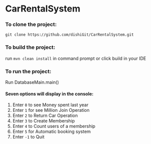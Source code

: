 # CarRentalSystem

### To clone the project:
```git clone https://github.com/dishiGit/CarRentalSystem.git```

### To build the project:
run ```mvn clean install``` in command prompt
or click build in your IDE

### To run the project:
Run DatabaseMain.main()
#### Seven options will display in the console:
1. Enter ```0``` to see Money spent last year
2. Enter ```1``` for see Million Join Operation
3. Enter ```2``` to Return Car Operation
4. Enter ```3``` to Create Membership
5. Enter ```4``` to Count users of a membership
6. Enter ```5``` for Automatic booking system
7. Enter ```-1``` to Quit
